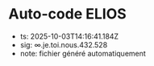 # Auto-code ELIOS
- ts: 2025-10-03T14:16:41.184Z
- sig: ∞.je.toi.nous.432.528
- note: fichier généré automatiquement